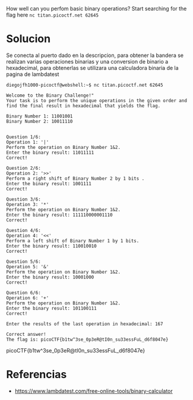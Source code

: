 How well can you perfom basic binary operations? Start searching for the flag here `nc titan.picoctf.net 62645`
# Solucion
Se conecta al puerto dado en la descripcion, para obtener la bandera se realizan varias operaciones binarias y una conversion de binario a hexadecimal, para obtenerlas se utilizara una calculadora binaria de la pagina de lambdatest
```
diegojfh1000-picoctf@webshell:~$ nc titan.picoctf.net 62645

Welcome to the Binary Challenge!"
Your task is to perform the unique operations in the given order and find the final result in hexadecimal that yields the flag.

Binary Number 1: 11001001
Binary Number 2: 10011110


Question 1/6:
Operation 1: '|'
Perform the operation on Binary Number 1&2.
Enter the binary result: 11011111
Correct!

Question 2/6:
Operation 2: '>>'
Perform a right shift of Binary Number 2 by 1 bits .
Enter the binary result: 1001111
Correct!

Question 3/6:
Operation 3: '*'
Perform the operation on Binary Number 1&2.
Enter the binary result: 111110000001110
Correct!

Question 4/6:
Operation 4: '<<'
Perform a left shift of Binary Number 1 by 1 bits.
Enter the binary result: 110010010
Correct!

Question 5/6:
Operation 5: '&'
Perform the operation on Binary Number 1&2.
Enter the binary result: 10001000
Correct!

Question 6/6:
Operation 6: '+'
Perform the operation on Binary Number 1&2.
Enter the binary result: 101100111
Correct!

Enter the results of the last operation in hexadecimal: 167

Correct answer!
The flag is: picoCTF{b1tw^3se_0p3eR@tI0n_su33essFuL_d6f8047e}
```
picoCTF{b1tw^3se_0p3eR@tI0n_su33essFuL_d6f8047e}

# Referencias

- https://www.lambdatest.com/free-online-tools/binary-calculator
